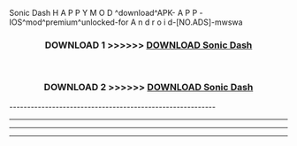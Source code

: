  Sonic Dash  H A P P Y M O D ^download^APK- A P P -IOS^mod^premium^unlocked-for A n d r o i d-[NO.ADS]-mwswa



<div align="center">

<h3>DOWNLOAD 1 >>>>>> <a href="https://en-mod.web.app/?en= Sonic Dash ">DOWNLOAD Sonic Dash  </a></h3><br>

<h3>DOWNLOAD 2 >>>>>> <a href="https://en-mod.web.app/?en= Sonic Dash ">DOWNLOAD Sonic Dash  </a></h3>

</div>
----------------------------------------------------------

----------------------------------------------------------

----------------------------------------------------------

----------------------------------------------------------



